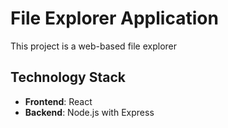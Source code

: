 # File Explorer Application

This project is a web-based file explorer

## Technology Stack

- **Frontend**: React
- **Backend**: Node.js with Express


